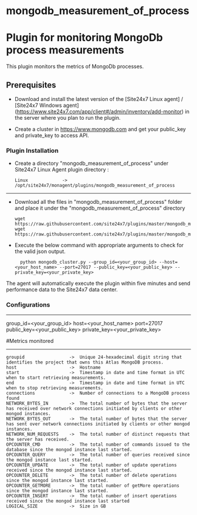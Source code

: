 # mongodb_measurement_of_process

Plugin for monitoring MongoDb process measurements
==============================================

This plugin monitors the metrics of MongoDb processes.

## Prerequisites

- Download and install the latest version of the [Site24x7 Linux agent] / [Site24x7 Windows agent] (https://www.site24x7.com/app/client#/admin/inventory/add-monitor) in the server where you plan to run the plugin. 
		
- Create a cluster in https://www.mongodb.com and get your public_key and private_key to access API.

### Plugin Installation

- Create a directory "mongodb_measurement_of_process" under Site24x7 Linux Agent plugin directory : 

      Linux             ->   /opt/site24x7/monagent/plugins/mongodb_measurement_of_process

---
      
- Download all the files in "mongodb_measurement_of_process" folder and place it under the "mongodb_measurement_of_process" directory

	  wget https://raw.githubusercontent.com/site24x7/plugins/master/mongodb_measurement_of_process/mongodb_measurement_of_process.py
	  wget https://raw.githubusercontent.com/site24x7/plugins/master/mongodb_measurement_of_process/mongodb_measurement_of_process.cfg

- Execute the below command with appropriate arguments to check for the valid json output.  

		python mongodb_cluster.py --group_id=<your_group_id> --host=<your_host_name> --port=27017 --public_key=<your_public_key> --private_key=<your_private_key>


The agent will automatically execute the plugin within five minutes and send performance data to the Site24x7 data center.


### Configurations
---

group_id=<your_group_id>
host=<your_host_name>
port=27017
public_key=<your_public_key>
private_key=<your_private_key>

#Metrics monitored

---

	groupid                 ->	Unique 24-hexadecimal digit string that identifies the project that owns this Atlas MongoDB process.
	host                    ->	Hostname
	start                   ->	Timestamp in date and time format in UTC when to start retrieving measurements.
	end                     ->	Timestamp in date and time format in UTC when to stop retrieving measurements.
	connections             ->	Number of connections to a MongoDB process found 
	NETWORK_BYTES_IN        ->	The total number of bytes that the server has received over network connections initiated by clients or other mongod instances.
	NETWORK_BYTES_OUT       ->	The total number of bytes that the server has sent over network connections initiated by clients or other mongod instances.
	NETWORK_NUM_REQUESTS    ->	The total number of distinct requests that the server has received.
	OPCOUNTER_CMD           ->	The total number of commands issued to the database since the mongod instance last started.
	OPCOUNTER_QUERY         ->	The total number of queries received since the mongod instance last started.
	OPCOUNTER_UPDATE        ->	The total number of update operations received since the mongod instance last started.
	OPCOUNTER_DELETE        ->	The total number of delete operations since the mongod instance last started.
	OPCOUNTER_GETMORE       ->	The total number of getMore operations since the mongod instance last started.
	OPCOUNTER_INSERT        ->	The total number of insert operations received since the mongod instance last started
	LOGICAL_SIZE            ->	Size in GB

